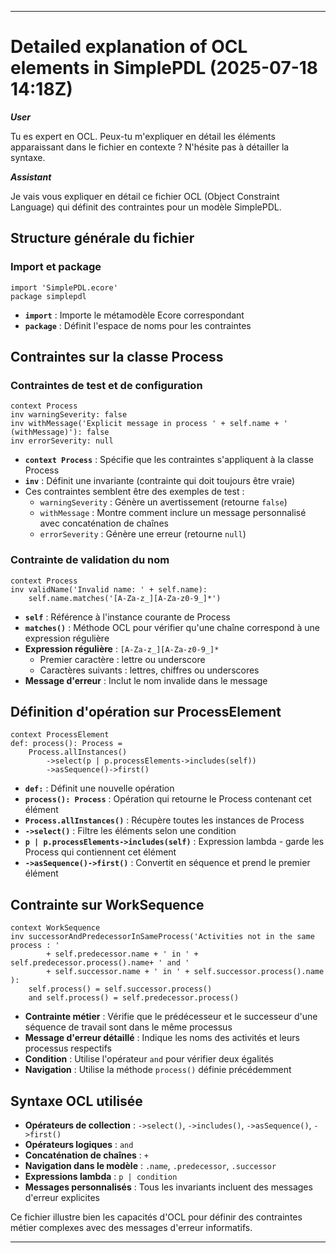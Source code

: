 <!-- Generated by SpecStory -->

---

# Detailed explanation of OCL elements in SimplePDL (2025-07-18 14:18Z)


_**User**_

Tu es expert en OCL. Peux-tu m'expliquer en détail les éléments apparaissant dans le fichier en contexte ? N'hésite pas à détailler la syntaxe.


_**Assistant**_

Je vais vous expliquer en détail ce fichier OCL (Object Constraint Language) qui définit des contraintes pour un modèle SimplePDL.

## Structure générale du fichier

### Import et package

```ocl
import 'SimplePDL.ecore'
package simplepdl
```

- **`import`** : Importe le métamodèle Ecore correspondant
- **`package`** : Définit l'espace de noms pour les contraintes

## Contraintes sur la classe Process

### Contraintes de test et de configuration

```ocl
context Process
inv warningSeverity: false
inv withMessage('Explicit message in process ' + self.name + ' (withMessage)'): false
inv errorSeverity: null
```

- **`context Process`** : Spécifie que les contraintes s'appliquent à la classe Process
- **`inv`** : Définit une invariante (contrainte qui doit toujours être vraie)
- Ces contraintes semblent être des exemples de test :
  - `warningSeverity` : Génère un avertissement (retourne `false`)
  - `withMessage` : Montre comment inclure un message personnalisé avec concaténation de chaînes
  - `errorSeverity` : Génère une erreur (retourne `null`)

### Contrainte de validation du nom

```ocl
context Process
inv validName('Invalid name: ' + self.name):
	self.name.matches('[A-Za-z_][A-Za-z0-9_]*')
```

- **`self`** : Référence à l'instance courante de Process
- **`matches()`** : Méthode OCL pour vérifier qu'une chaîne correspond à une expression régulière
- **Expression régulière** : `[A-Za-z_][A-Za-z0-9_]*`
  - Premier caractère : lettre ou underscore
  - Caractères suivants : lettres, chiffres ou underscores
- **Message d'erreur** : Inclut le nom invalide dans le message

## Définition d'opération sur ProcessElement

```ocl
context ProcessElement
def: process(): Process =
	Process.allInstances()
		->select(p | p.processElements->includes(self))
		->asSequence()->first()
```

- **`def:`** : Définit une nouvelle opération
- **`process(): Process`** : Opération qui retourne le Process contenant cet élément
- **`Process.allInstances()`** : Récupère toutes les instances de Process
- **`->select()`** : Filtre les éléments selon une condition
- **`p | p.processElements->includes(self)`** : Expression lambda - garde les Process qui contiennent cet élément
- **`->asSequence()->first()`** : Convertit en séquence et prend le premier élément

## Contrainte sur WorkSequence

```ocl
context WorkSequence
inv successorAndPredecessorInSameProcess('Activities not in the same process : '
		+ self.predecessor.name + ' in ' + self.predecessor.process().name+ ' and '
		+ self.successor.name + ' in ' + self.successor.process().name
):
	self.process() = self.successor.process()
	and self.process() = self.predecessor.process()
```

- **Contrainte métier** : Vérifie que le prédécesseur et le successeur d'une séquence de travail sont dans le même processus
- **Message d'erreur détaillé** : Indique les noms des activités et leurs processus respectifs
- **Condition** : Utilise l'opérateur `and` pour vérifier deux égalités
- **Navigation** : Utilise la méthode `process()` définie précédemment

## Syntaxe OCL utilisée

- **Opérateurs de collection** : `->select()`, `->includes()`, `->asSequence()`, `->first()`
- **Opérateurs logiques** : `and`
- **Concaténation de chaînes** : `+`
- **Navigation dans le modèle** : `.name`, `.predecessor`, `.successor`
- **Expressions lambda** : `p | condition`
- **Messages personnalisés** : Tous les invariants incluent des messages d'erreur explicites

Ce fichier illustre bien les capacités d'OCL pour définir des contraintes métier complexes avec des messages d'erreur informatifs.

---

